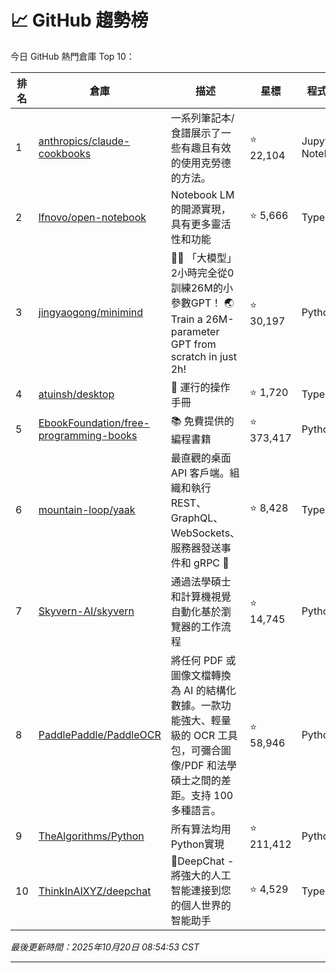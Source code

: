# 📈 GitHub 趨勢榜

今日 GitHub 熱門倉庫 Top 10：

| 排名 | 倉庫 | 描述 | 星標 | 程式語言 |
|-----|------|------|------|----------|
| 1 | [anthropics/claude-cookbooks](https://github.com/anthropics/claude-cookbooks) | 一系列筆記本/食譜展示了一些有趣且有效的使用克勞德的方法。 | ⭐ 22,104 | Jupyter Notebook |
| 2 | [lfnovo/open-notebook](https://github.com/lfnovo/open-notebook) | Notebook LM 的開源實現，具有更多靈活性和功能 | ⭐ 5,666 | TypeScript |
| 3 | [jingyaogong/minimind](https://github.com/jingyaogong/minimind) | 🚀🚀 「大模型」2小時完全從0訓練26M的小參數GPT！ 🌏 Train a 26M-parameter GPT from scratch in just 2h! | ⭐ 30,197 | Python |
| 4 | [atuinsh/desktop](https://github.com/atuinsh/desktop) | 📖 運行的操作手冊 | ⭐ 1,720 | TypeScript |
| 5 | [EbookFoundation/free-programming-books](https://github.com/EbookFoundation/free-programming-books) | 📚 免費提供的編程書籍 | ⭐ 373,417 | Python |
| 6 | [mountain-loop/yaak](https://github.com/mountain-loop/yaak) | 最直觀的桌面 API 客戶端。組織和執行 REST、GraphQL、WebSockets、服務器發送事件和 gRPC 🦬 | ⭐ 8,428 | TypeScript |
| 7 | [Skyvern-AI/skyvern](https://github.com/Skyvern-AI/skyvern) | 通過法學碩士和計算機視覺自動化基於瀏覽器的工作流程 | ⭐ 14,745 | Python |
| 8 | [PaddlePaddle/PaddleOCR](https://github.com/PaddlePaddle/PaddleOCR) | 將任何 PDF 或圖像文檔轉換為 AI 的結構化數據。一款功能強大、輕量級的 OCR 工具包，可彌合圖像/PDF 和法學碩士之間的差距。支持 100 多種語言。 | ⭐ 58,946 | Python |
| 9 | [TheAlgorithms/Python](https://github.com/TheAlgorithms/Python) | 所有算法均用Python實現 | ⭐ 211,412 | Python |
| 10 | [ThinkInAIXYZ/deepchat](https://github.com/ThinkInAIXYZ/deepchat) | 🐬DeepChat - 將強大的人工智能連接到您的個人世界的智能助手 | ⭐ 4,529 | TypeScript |

*最後更新時間：2025年10月20日 08:54:53 CST*

---
